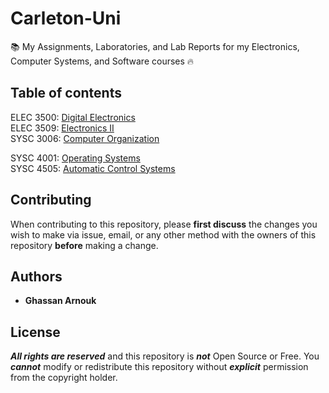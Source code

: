 # Carleton-Uni

:books: My Assignments, Laboratories, and Lab Reports for my Electronics, Computer Systems, and Software courses :fire:

## Table of contents

ELEC 3500: [Digital Electronics](https://github.com/ghassanarnouk/Carleton-Uni/tree/ELEC-3500)\
ELEC 3509: [Electronics II](https://github.com/ghassanarnouk/Carleton-Uni/tree/ELEC-3509)\
SYSC 3006: [Computer Organization](https://github.com/ghassanarnouk/Carleton-Uni/tree/SYSC-3006)

SYSC 4001: [Operating Systems](https://github.com/ghassanarnouk/Carleton-Uni/tree/SYSC-4001)\
SYSC 4505: [Automatic Control Systems](https://github.com/ghassanarnouk/Carleton-Uni/tree/SYSC-4505)

## Contributing

When contributing to this repository, please **first discuss** the changes you wish to make via issue, email, or any other method with the owners of this repository **before** making a change.

## Authors

* **Ghassan Arnouk**

## License

***All rights are reserved*** and this repository is ***not*** Open Source or Free.
You ***cannot*** modify or redistribute this repository without ***explicit*** permission from the copyright holder.
